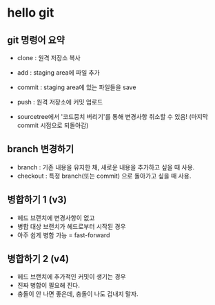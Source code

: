 # hello git

## git 명령어 요약

- clone : 원격 저장소 복사
- add : staging area에 파일 추가
- commit : staging area에 있는 파일들을 save
- push : 원격 저장소에 커밋 업로드


- sourcetree에서 '코드뭉치 버리기'를 통해 변경사항 취소할 수 있음! (마지막 commit 시점으로 되돌아감)

## branch 변경하기

- branch : 기존 내용을 유지한 채, 새로운 내용을 추가하고 싶을 때 사용.
- checkout : 특정 branch(또는 commit) 으로 돌아가고 싶을 때 사용.

## 병합하기 1 (v3)

- 헤드 브랜치에 변경사항이 없고
- 병합 대상 브랜치가 헤드로부터 시작된 경우
- 아주 쉽게 병합 가능 = fast-forward

## 병합하기 2 (v4)
- 헤드 브랜치에 추가적인 커밋이 생기는 경우
- 진짜 병합이 필요해 진다.
- 충돌이 안 나면 좋은데, 충돌이 나도 겁내지 말자.